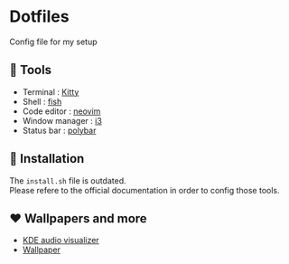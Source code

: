 # Dotfiles

Config file for my setup 

## 🔧 Tools   

- Terminal : [Kitty](https://github.com/kovidgoyal/kitty)   
- Shell : [fish](https://fishshell.com/)
- Code editor : [neovim](https://github.com/neovim/neovim)  
- Window manager : [i3](https://i3wm.org)   
- Status bar : [polybar](https://github.com/polybar/polybar)


## 🐙 Installation   

The `install.sh` file is outdated.   
Please refere to the official documentation in order to config those tools.   


## ❤️  Wallpapers and more  

- [KDE audio visualizer](https://github.com/rbn42/panon)  
- [Wallpaper](#)  



